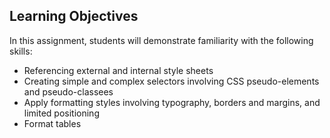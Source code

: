 ## Learning Objectives
In this assignment, students will demonstrate familiarity with the following skills:
- Referencing external and internal style sheets
- Creating simple and complex selectors involving CSS pseudo-elements and pseudo-classees
- Apply formatting styles involving typography, borders and margins, and limited positioning
- Format tables

